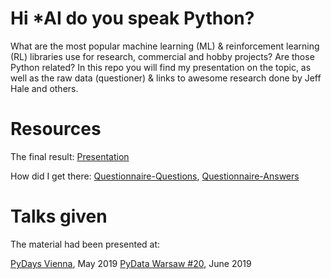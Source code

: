 # Hi *AI do you speak Python?
What are the most popular machine learning (ML) &amp; reinforcement learning (RL) libraries use for research, commercial and hobby projects? Are those Python related? In this repo you will find my presentation on the topic, as well as the raw data (questioner) &amp; links to awesome research done by Jeff Hale and others. 

# Resources 

The final result:
[Presentation](https://docs.google.com/presentation/d/1kwm4f28S-PPIjU9FXL9JkeSdkdZ9BHsYyNEUekYY3mk/edit?usp=sharing)

How did I get there:
[Questionnaire-Questions](https://docs.google.com/forms/d/e/1FAIpQLSeSRWIdfrA1hrJ6FO1zlbbHrIj_AOj2PYZzXpCceCEiU8CccA/viewform?usp=sf_link),
[Questionnaire-Answers](https://docs.google.com/spreadsheets/d/13eVkRzXYd6bXgpdAqacjsNGsdJznQnxSEoOdjqnjIF8/edit?usp=sharing)



# Talks given
The material had been presented at:

  [PyDays Vienna](https://www.pydays.at/), May 2019
  [PyData Warsaw #20](https://www.meetup.com/PyData-Warsaw/events/261251405/), June 2019 
